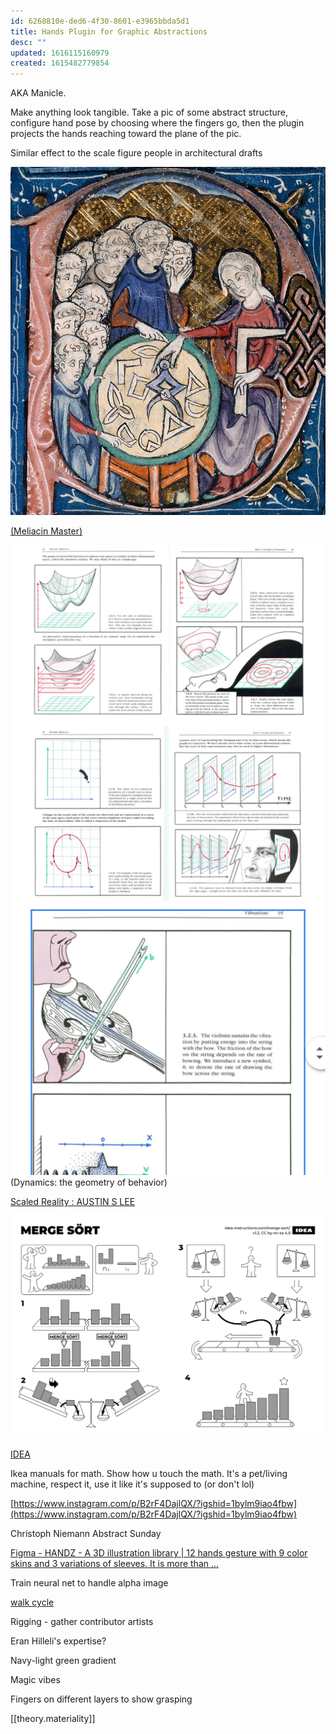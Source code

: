 ```yaml
---
id: 6268810e-ded6-4f30-8601-e3965bbda5d1
title: Hands Plugin for Graphic Abstractions
desc: ""
updated: 1616115160979
created: 1615482779854
---
```


AKA Manicle.

Make anything look tangible. Take a pic of some abstract structure, configure hand pose by choosing where the fingers go, then the plugin projects the hands reaching toward the plane of the pic.

Similar effect to the scale figure people in architectural drafts

![](/assets/images/2021-03-18-20-52-05.png)

[(Meliacin Master)](https://commons.wikimedia.org/wiki/File:Woman_teaching_geometry.jpg)

![](/assets/images/2021-03-11-14-46-39.png)
(Dynamics: the geometry of behavior)

[Scaled Reality : AUSTIN S LEE](http://austinslee.com/index.php?/2011/scaled-reality/)

![IDEA](/assets/images/2021-03-11-14-48-31.png)

[IDEA](https://idea-instructions.com/)

Ikea manuals for math. Show how u touch the math. It's a pet/living machine, respect it, use it like it's supposed to (or don't lol)

[https://www.instagram.com/p/B2rF4DajlQX/?igshid=1bylm9iao4fbw](https://www.instagram.com/p/B2rF4DajlQX/?igshid=1bylm9iao4fbw)

Christoph Niemann Abstract Sunday

[Figma - HANDZ - A 3D illustration library | 12 hands gesture with 9 color skins and 3 variations of sleeves. It is more than ...](https://www.figma.com/community/file/902794068051207777)

Train neural net to handle alpha image

[walk cycle](https://youtu.be/zncGMr7ggmM)

Rigging - gather contributor artists

Eran Hilleli's expertise?

Navy-light green gradient

Magic vibes

Fingers on different layers to show grasping

[[theory.materiality]]
